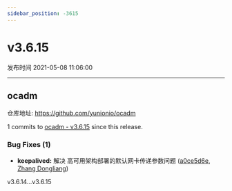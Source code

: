 ```yaml
---
sidebar_position: -3615
---
```


# v3.6.15

发布时间 2021-05-08 11:06:00

-----

## ocadm

仓库地址: https://github.com/yunionio/ocadm

1 commits to [ocadm - v3.6.15](https://github.com/yunionio/ocadm/compare/v3.6.14...v3.6.15) since this release.

### Bug Fixes (1)
- **keepalived:** 解决 高可用架构部署的默认网卡传递参数问题 ([a0ce5d6e](https://github.com/yunionio/ocadm/commit/a0ce5d6ebe55233d7cd54f0b24706de3c9e2cb03), [Zhang Dongliang](mailto:zhangdongliang@yunion.cn))

v3.6.14...v3.6.15

